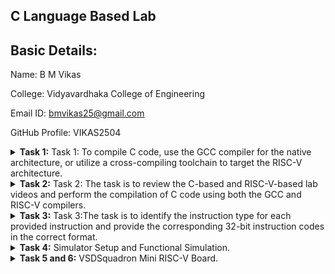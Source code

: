 ## C Language Based Lab
## Basic Details:
Name: B M Vikas

College: Vidyavardhaka College of Engineering

Email ID: bmvikas25@gmail.com

GitHub Profile: VIKAS2504
<details>
<summary><b>Task 1:</b> Task 1: To compile C code, use the GCC compiler for the native architecture, or utilize a cross-compiling toolchain to target the RISC-V architecture. </summary>   
<br>
   
### Compilation using GCC Compiler

Execution of sum1ton.c file

1. Open the bash terminal and navigate to the directory where you want to create your file.
2. Run the following command to create and open the file in the editor:
   ```bash
   gedit sum1ton.c
3. Use these commands to run the C code:
   ```bash
   gcc sum_1ton.c
   ./a.out
  ![Code](https://github.com/user-attachments/assets/c3bbbc08-4d9c-4292-8bd0-3be40754b7f1)

### RISC-V
  ```
  cat sum1ton.c
  riscv64-unknown-elf-gcc -O1 -mabi=lp64 -march=rv64i -o sum1ton.o sum1ton.c
  riscv64-unknown-elf-objdump -d sum1ton.o
  ```

![riscv](https://github.com/user-attachments/assets/530c95b8-4d3d-4bdf-a3ad-286740dc4f70)

To locate main in code use `/main`
![riscvmain](https://github.com/user-attachments/assets/5ba725be-498b-4b3a-8421-e60a96e78ea3)
</details>

<details>
<summary><b>Task 2:</b> Task 2: The task is to review the C-based and RISC-V-based lab videos and perform the compilation of C code using both the GCC and RISC-V compilers. </summary>   
<br>
   
### RISC-V SPIKE Simulator 

This guide provides detailed instructions to install *SPIKE, a RISC-V ISA simulator, and the **Proxy Kernel (pk)* for running RISC-V programs. By following this document, you can test, debug, and analyze RISC-V applications efficiently.  

### Introduction to SPIKE  
SPIKE is an open-source simulator for the RISC-V ISA, written in C++. It models RISC-V cores and cache systems, allowing developers to test programs and operating systems like Linux without requiring actual hardware.  

### Testing SPIKE with a Sample Program  

Test your SPIKE installation using a simple program (sum_1ton.c). Compile and execute it with both GCC and the RISC-V compiler to compare results.  

### Compile and Run with GCC 
```
gcc sum_1ton.c  
./a.out
```
![VirtualBox_vsdworkshop_13_01_2025_20_50_53](https://github.com/user-attachments/assets/6e9fa614-7db8-4e08-a1ca-100ae25d6ce5)

  
### Compile and Run with SPIKE  
```
spike pk sum_1ton.o
```
### Assembly Code Analysis  

To inspect the assembly language output of a compiled program, use:  
```
riscv64-unknown-elf-objdump -d sum_1ton.o | less
```
![VirtualBox_vsdworkshop_13_01_2025_20_48_01](https://github.com/user-attachments/assets/037ef66d-fc3d-4c91-9249-0eb3c95f8c07)



### Debugging RISC-V Programs with SPIKE  

Debug your programs by following these steps:  

1. Open the debugger:  
   ``` sh
   spike -d pk sum_1ton.o
   ```
2. Perform debugging tasks using the interactive terminal.  

### Compiler Optimization Levels  

Use optimization flags during compilation to observe how the output changes:  

-O1 Optimization:** Basic optimizations for improved performance without significant trade-offs. 

-Ofast Optimization:** Aggressive optimizations that maximize performance but may compromise accuracy.  

Compare the objdump outputs for different optimization levels to analyze their impact.  
![VirtualBox_vsdworkshop_13_01_2025_20_47_10](https://github.com/user-attachments/assets/3eb307b4-0284-4501-b521-34d2f4d0317e)
</details>

<details>
<summary><b>Task 3:</b> Task 3:The task is to identify the instruction type for each provided instruction and provide the corresponding 32-bit instruction codes in the correct format. </summary>   
<br>
   
# Understanding RISC-V Instruction Set Architecture (ISA)

## RISC-V Instruction Formats
In RISC-V, the instruction format specifies how machine language instructions are structured for execution. These instructions consist of binary data (0s and 1s), where different segments indicate the operation to be performed and the data location. The following are the six primary instruction formats in RISC-V:

- R-format
- I-format
- S-format
- B-format
- U-format
- J-format

Each of these formats plays a crucial role in defining how the processor interprets and executes instructions.

![Screenshot 2025-01-15 162208](https://github.com/user-attachments/assets/a9f9bf72-e753-40b6-9635-2d6cdd1737db)

---

## R-Type Instructions :
Used for register-register operations, such as arithmetic and logic operations. The format includes fields for two source registers, a destination register, and the operation type.

| **Field**  | **Bit Size** | **Description**                                                  |
|------------|--------------|------------------------------------------------------------------|
| `opcode`   | 7            | Operation code to determine the type of instruction.            |
| `rd`       | 5            | Destination register to store the result.                       |
| `func3`    | 3            | Specifies the operation category (arithmetic, logical, etc.).   |
| `rs1`      | 5            | First source register.                                          |
| `rs2`      | 5            | Second source register.                                         |
| `func7`    | 7            | Provides additional operation-specific details.                 |
| **Total**  | 32           |                                                                |


Ex : add x3, x1, x2

- Opcode: add
- Format: add rd, rs1, rs2

   - rd: Destination register (where the result is stored) – x3
   
   - rs1: First source register – x1
   
   - rs2: Second source register – x2

![R-type](https://github.com/maazm007/vsdsquadron-mini-internship/assets/83294849/4a17f03e-ae74-4809-a8d9-79924fb8b421) 
---

## I-Type Instructions : 
Used for operations involving immediate values, such as load, arithmetic, and branch instructions. It includes a 12-bit immediate, a source register, and a destination register.

| **Field**    | **Bit Size** | **Description**                                                  |
|--------------|--------------|------------------------------------------------------------------|
| `opcode`     | 7            | Operation code to determine the type of instruction.            |
| `rd`         | 5            | Destination register to store the result.                       |
| `func3`      | 3            | Specifies the operation category.                               |
| `rs1`        | 5            | Source register.                                                |
| `imm[11:0]`  | 12           | 12-bit signed immediate value.                                  |
| **Total**    | 32           |                                                                |

Ex : lw x3, 4(x1)

- Opcode: lw
- Format: lw rd, imm(rs1)

   - rd: Destination register (where the value is stored) – x3

   - imm: Immediate value (offset) – 4

   - rs1: Base register – x1
     
![I-type](https://github.com/maazm007/vsdsquadron-mini-internship/assets/83294849/4a53f5fa-d55a-4308-8f93-a0f2f3aedba0)
---

## S-Type Instructions :
Used for store instructions. It includes a 12-bit immediate (representing the offset), and two registers—one holding the data to store and the other holding the address.

| **Field**    | **Bit Size** | **Description**                                                  |
|--------------|--------------|------------------------------------------------------------------|
| `opcode`     | 7            | Operation code to determine the type of instruction.            |
| `imm[11:5]`  | 7            | Upper bits of a 12-bit signed immediate value.                  |
| `rs1`        | 5            | Base address register for memory operations.                   |
| `rs2`        | 5            | Register containing the value to store.                        |
| `imm[4:0]`   | 5            | Lower bits of a 12-bit signed immediate value.                  |
| `func3`      | 3            | Specifies data size and type.                                   |
| **Total**    | 32           |                                                                |

Ex : sw x3, 8(x1)

- Opcode: sw
- Format: sw rs2, imm(rs1)

   - rs2: Source register (the value to be stored) – x3

   - imm: Immediate value (offset) – 8

   - rs1: Base register (used for the address calculation) – x1

![s-type](https://github.com/maazm007/vsdsquadron-mini-internship/assets/83294849/fc9ddedc-4c99-4b6f-9765-c2e8c8e29302)
---

## B-Type Instructions :
Used for branch instructions that compare two registers and branch if the comparison is true. It includes a 12-bit immediate for the branch offset and two registers to compare.



| **Field**    | **Bit Size** | **Description**                                                  |
|--------------|--------------|------------------------------------------------------------------|
| `opcode`     | 7            | Operation code to determine the type of instruction.            |
| `imm[12]`    | 1            | Most significant bit of a 12-bit signed immediate value.        |
| `imm[10:5]`  | 6            | Upper middle bits of the immediate value.                       |
| `rs1`        | 5            | First source register for evaluating branch conditions.         |
| `rs2`        | 5            | Second source register for evaluating branch conditions.        |
| `func3`      | 3            | Specifies the branch condition.                                 |
| `imm[4:1]`   | 4            | Lower middle bits of the immediate value.                       |
| `imm[11]`    | 1            | Another middle bit of the immediate value.                      |
| **Total**    | 32           |                                                                |

Ex : beq x1, x2, label

- Opcode: beq
- Format: beq rs1, rs2, offset

   - rs1: First source register – x1
   
   - rs2: Second source register – x2
   
   - offset: The branch offset, calculated relative to the current PC – label

![B-type](https://github.com/maazm007/vsdsquadron-mini-internship/assets/83294849/14486f41-f3e4-4c4a-85b0-9acc56be3f46)
---

## U-Type Instructions : 
Used for upper immediate instructions that load 20-bit immediate values into the upper 20 bits of a register, such as LUI(Load Upper Immediate)and AUIPC(Add Upper Immediate to PC).

| **Field**     | **Bit Size** | **Description**                                                  |
|---------------|--------------|------------------------------------------------------------------|
| `opcode`      | 7            | Operation code to determine the type of instruction.            |
| `rd`          | 5            | Destination register to store the immediate value.              |
| `imm[31:12]`  | 20           | 20-bit upper immediate value.                                   |
| **Total**     | 32           |                                                                |

Ex : lui x5, 0x12345

- Opcode: lui
- Format: lui rd, imm[31:12]

   - rd: Destination register – x5
   
   - imm[31:12]: Upper 20 bits of the immediate value – 0x12345

![u-type](https://github.com/maazm007/vsdsquadron-mini-internship/assets/83294849/4f3df58b-8c0c-45c6-ba39-a196547dd38f)
---

## J-Type Instructions : 
Used for jump instructions, such as JAL(Jump and Link). It includes a 20-bit immediate value representing the jump address offset.

| **Field**     | **Bit Size** | **Description**                                                  |
|---------------|--------------|------------------------------------------------------------------|
| `opcode`      | 7            | Operation code to determine the type of instruction.            |
| `rd`          | 5            | Register to store the return address.                           |
| `imm[20]`     | 1            | Most significant bit of a 20-bit signed immediate value.        |
| `imm[10:1]`   | 10           | Lower middle bits of the immediate value.                       |
| `imm[11]`     | 1            | Another middle bit of the immediate value.                      |
| `imm[19:12]`  | 8            | Upper middle bits of the immediate value.                       |
| **Total**     | 32           |                                                                |

Ex : jal x1, 0x1000

- Opcode: jal
- Format: jal rd, offset

   - rd: Destination register (the return address) – x1
   
   - offset: The jump offset, relative to the current PC – 0x1000

![j-type](https://github.com/maazm007/vsdsquadron-mini-internship/assets/83294849/5dc9a9be-4048-4a35-a99e-7b4a0075caa0)
---

# RISC-V Instruction Analysis

This repository contains an analysis of 15 unique RISC-V instructions extracted from an object file. Each instruction is decoded to include its opcode, format, machine code, and binary representation.

## Overview

This project provides a breakdown of 15 RISC-V instructions. It explains their functionality and how they are encoded in machine language, making it useful for developers interested in low-level programming or CPU architecture.

## 15 Unique Instruction Details

Here are the 15 instructions analyzed in the below attached objdump file:
![objdump](https://github.com/user-attachments/assets/fd16a51e-5ece-4116-9435-bf605906d791)


### 1. `lui`
- **Description:** Load Upper Immediate - Loads a 20-bit immediate into the upper 20 bits of a register.
- **Example:** `00021537`
  - Opcode: `0110111`
  - Format: U-type
  - Binary: `00000000001000010101000000110111`

### 2. `addi`
- **Description:** Add Immediate - Adds an immediate value to a register.
- **Example:** `ff010113`
  - Opcode: `0010011`
  - Format: I-type
  - Binary: `11111111000000010000000000010011`

### 3. `li`
- **Description:** Load Immediate - Loads a small immediate into a register (pseudo-instruction for `addi`).
- **Example:** `00f00613`
  - Opcode: `0010011`
  - Format: I-type
  - Binary: `00000000111100000000000001100011`

### 4. `sd`
- **Description:** Store Doubleword - Stores a 64-bit value from a register into memory.
- **Example:** `00113423`
  - Opcode: `0100111`
  - Format: S-type
  - Binary: `00000000000100010011010000100011`

### 5. `jal`
- **Description:** Jump and Link - Jumps to a specified address and stores the return address in a register.
- **Example:** `340000ef`
  - Opcode: `1101111`
  - Format: J-type
  - Binary: `00110100000000000000000011101111`

### 6. `ld`
- **Description:** Load Doubleword - Loads a 64-bit value from memory into a register.
- **Example:** `00813083`
  - Opcode: `0000011`
  - Format: I-type
  - Binary: `00000000100000010011000010000011`

### 7. `ret`
- **Description:** Return from subroutine (pseudo-instruction for `jalr`).
- **Example:** `00008067`
  - Opcode: `1100111`
  - Format: I-type
  - Binary: `00000000000000001000000001100111`

### 8. `auipc`
- **Description:** Add Upper Immediate to PC - Adds a 20-bit immediate to the program counter.
- **Example:** `ffff0797`
  - Opcode: `0010111`
  - Format: U-type
  - Binary: `11111111111111110000011110010111`

### 9. `beqz`
- **Description:** Branch if Equal to Zero (pseudo-instruction for `beq`).
- **Example:** `00078863`
  - Opcode: `1100011`
  - Format: B-type
  - Binary: `00000000000001111000100001100011`

### 10. `sub`
- **Description:** Subtract - Subtracts the value in one register from another.
- **Example:** `40a60633`
  - Opcode: `0110011`
  - Format: R-type
  - Binary: `01000000101001100000011000110011`

### 11. `j`
- **Description:** Unconditional Jump (pseudo-instruction for `jal`).
- **Example:** `0c00006f`
  - Opcode: `1101111`
  - Format: J-type
  - Binary: `00001100000000000000000001101111`

### 12. `lw`
- **Description:** Load Word - Loads a 32-bit value from memory into a register.
- **Example:** `00012503`
  - Opcode: `0000011`
  - Format: I-type
  - Binary: `00000000000000010010010100000011`

### 13. `jalr`
- **Description:** Jump and Link Register - Jumps to an address in a register and saves the return address.
- **Example:** `f7dff0ef`
  - Opcode: `1100111`
  - Format: I-type
  - Binary: `11110111110111111111000011101111`

### 14. `slli`
- **Description:** Shift Left Logical Immediate - Shifts a register value left by an immediate value.
- **Example:** `00009613`
  - Opcode: `0010011`
  - Format: I-type
  - Binary: `00000000000010010110000001100011`

### 15. `or`
- **Description:** Bitwise OR - Performs a bitwise OR operation between two registers.
- **Example:** `00560633`
  - Opcode: `0110011`
  - Format: R-type
  - Binary: `00000000010101100000011000110011`

</details>

<details>
<summary><b>Task 4:</b> Simulator Setup and Functional Simulation. </summary>   
<br>

### Installation of Iverilog and GTKWave

The installation of Iverilog and GTKWave can be completed using the commands specified below:

```bash
sudo apt update
sudo apt install iverilog
sudo apt install gtkwave
```
A directory is created and execution of verilog and testbench code is done for waveform generation:

![waveform generation](https://github.com/user-attachments/assets/d6580e4a-de93-4f8d-8dc5-093979681fc4)

### Generated Waveform

To view the generated waveform, use the following commands:

```bash
./iiitb_rv32ib
gtkwave iiitb_rv32i.vcd
```
Waveform:
![waveform](https://github.com/user-attachments/assets/4d6d6875-875b-4380-812d-337d08b7d0d5)


### Studying the waveform behavior of different RISC-V instructions

Instruction 1: ADD R6, R2, R1 

![Image 1](https://github.com/user-attachments/assets/37299fb4-bfcf-4272-ad2b-667d042e2479)

---
Instruction 2: SUB R7, R1, R2

![Image 2](https://github.com/user-attachments/assets/4aa852c0-1640-4ebb-b14f-cc6f8fede198)

---
Instruction 3: AND R8, R1, R3

![Image 3](https://github.com/user-attachments/assets/5bb321c2-f3d0-466a-a430-65d472e0dea1)

---
Instruction 4: OR R9, R2, R5

![Image 4](https://github.com/user-attachments/assets/515a22e5-32e9-417c-900d-328b3c619f73)


---

Instruction 5: XOR R10, R1, R4

![Image 5](https://github.com/user-attachments/assets/fa1f9175-2006-4671-9fbb-d4963fc99a90)

---

Instruction 6: SLT R1, R2, R4

![Image 6](https://github.com/user-attachments/assets/55f6deda-1fb2-4fee-896b-20193b3933ec)

---

Instruction 7: ADDI R12, R4, 5

![Image 7](https://github.com/user-attachments/assets/90978298-e69f-4205-9ad3-0a9717fbf9eb)

---

Instruction 8: BEQ R0, R0, 15

![Image 8](https://github.com/user-attachments/assets/4b369951-0f2c-47ff-a2a0-f0ff381c9956)

---

Instruction 9:sw r3,r1,2

![Image 9](https://github.com/user-attachments/assets/f334403e-3a6a-404f-a4fa-66a5070c0fab)

---

Instruction 10:lw r13,r1,2

![Image 10](https://github.com/user-attachments/assets/0f547932-3d99-4a1c-a4fd-ab07e5775ce5)

---
RISCV-5stage-instruction-waveform

![Image 11](https://github.com/user-attachments/assets/99ae5b5a-0eba-4def-9152-f85ce9b87f5c)

</details>

<details>
<summary><b>Task 5 and 6:</b> VSDSquadron Mini RISC-V Board. </summary>   
<br>
   
## 7-Segment Display Driver Using VSDSquadron Mini

## Overview
This project showcases the integration of the CH32V003 RISC-V processor to control a 7-segment LED display. The processor decodes numeric values into their binary representation and controls the segments accordingly, automating the display process. Currently, a single 7-segment display is managed, with plans for future support of multiple displays.

## Components Required
- VSDSquadron Mini
- 7-segment display (Common Anode/Common Cathode)
- Breadboard
- Power supply
- Jumper wires
- Resistors

## Circuit Connections
1. Connect the common anode/cathode pin to VCC or GND via a resistor (depending on display type).
2. Wire the segment pins to the microcontroller as follows:
   - **PD0** → Segment **a**
   - **PC0** → Segment **b**
   - **PD2** → Segment **c**
   - **PD3** → Segment **d**
   - **PD4** → Segment **e**
   - **PD5** → Segment **f**
   - **PD6** → Segment **g**

These pins receive on/off signals from the processor to control the respective display segments.
![ckt_diag](https://github.com/user-attachments/assets/6f18c52c-88c6-477e-ae14-f5aac9cff178)

## Pin Connection Table
| Segment | Microcontroller Pin |
|---------|---------------------|
| a       | PD0                 |
| b       | PC0                 |
| c       | PD2                 |
| d       | PD3                 |
| e       | PD4                 |
| f       | PD5                 |
| g       | PD6                 |
| CA/CC   | VCC/GND             |

## Code Implementation
The following C program initializes the GPIO pins and manages the display:

```c
#include <ch32v00x.h>
#include <debug.h>

#define a GPIO_Pin_0
#define b GPIO_Pin_1
#define c GPIO_Pin_2
#define d GPIO_Pin_3
#define e GPIO_Pin_4
#define f GPIO_Pin_5
#define g GPIO_Pin_6

int outar[] = {0, 0, 0, 0, 0, 0, 0};
int out[] = {126, 48, 109, 121, 51, 91, 95, 112, 127, 123, 119, 31, 78, 61, 79, 71};

void GPIO_Config(void);
void assign(int);

void GPIO_Config(void) {
    GPIO_InitTypeDef GPIO_InitStructure = {0};
    
    RCC_APB2PeriphClockCmd(RCC_APB2Periph_GPIOD, ENABLE);
    RCC_APB2PeriphClockCmd(RCC_APB2Periph_GPIOC, ENABLE);
    
    GPIO_InitStructure.GPIO_Pin = a;
    GPIO_InitStructure.GPIO_Mode = GPIO_Mode_Out_PP;
    GPIO_InitStructure.GPIO_Speed = GPIO_Speed_50MHz;
    GPIO_Init(GPIOD, &GPIO_InitStructure);
    
    GPIO_InitStructure.GPIO_Pin = b;
    GPIO_Init(GPIOC, &GPIO_InitStructure);
    
    GPIO_InitStructure.GPIO_Pin = c;
    GPIO_Init(GPIOD, &GPIO_InitStructure);
    GPIO_InitStructure.GPIO_Pin = d;
    GPIO_Init(GPIOD, &GPIO_InitStructure);
    GPIO_InitStructure.GPIO_Pin = e;
    GPIO_Init(GPIOD, &GPIO_InitStructure);
    GPIO_InitStructure.GPIO_Pin = f;
    GPIO_Init(GPIOD, &GPIO_InitStructure);
    GPIO_InitStructure.GPIO_Pin = g;
    GPIO_Init(GPIOD, &GPIO_InitStructure);
}

int main() {
    Delay_Init();
    GPIO_Config();
    
    while (1) {
        for (int i = 0; i < 16; i++) {
            assign(i);
            
            GPIO_WriteBit(GPIOD, a, outar[6] ? SET : RESET);
            GPIO_WriteBit(GPIOC, b, outar[5] ? SET : RESET);
            GPIO_WriteBit(GPIOD, c, outar[4] ? SET : RESET);
            GPIO_WriteBit(GPIOD, d, outar[3] ? SET : RESET);
            GPIO_WriteBit(GPIOD, e, outar[2] ? SET : RESET);
            GPIO_WriteBit(GPIOD, f, outar[1] ? SET : RESET);
            GPIO_WriteBit(GPIOD, g, outar[0] ? SET : RESET);
            
            Delay_Ms(5000);
        }
    }
}

void assign(int num) {
    int mask = 1;
    for (int i = 0; i < 7; i++) {
        outar[i] = (mask & out[num]) ? 1 : 0;
        mask = mask << 1;
    }
}
```

## Future Enhancements
- Support for multiple 7-segment displays.
- Optimized power consumption.
- Integration with external input sources for dynamic updates.
</details>


